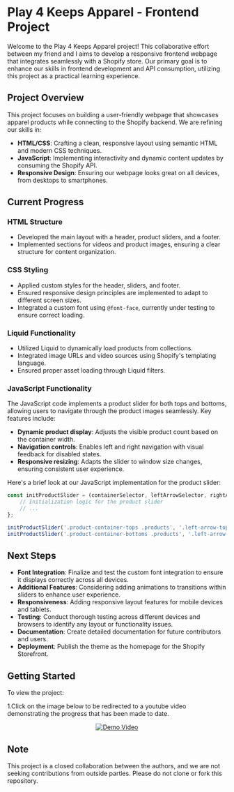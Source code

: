 # Play 4 Keeps Apparel - Frontend Project

Welcome to the Play 4 Keeps Apparel project! This collaborative effort between my friend and I aims to develop a responsive frontend webpage that integrates seamlessly with a Shopify store. Our primary goal is to enhance our skills in frontend development and API consumption, utilizing this project as a practical learning experience.

## Project Overview

This project focuses on building a user-friendly webpage that showcases apparel products while connecting to the Shopify backend. We are refining our skills in:

- **HTML/CSS**: Crafting a clean, responsive layout using semantic HTML and modern CSS techniques.
- **JavaScript**: Implementing interactivity and dynamic content updates by consuming the Shopify API.
- **Responsive Design**: Ensuring our webpage looks great on all devices, from desktops to smartphones.

## Current Progress

### HTML Structure
- Developed the main layout with a header, product sliders, and a footer.
- Implemented sections for videos and product images, ensuring a clear structure for content organization.

### CSS Styling
- Applied custom styles for the header, sliders, and footer.
- Ensured responsive design principles are implemented to adapt to different screen sizes.
- Integrated a custom font using `@font-face`, currently under testing to ensure correct loading.

### Liquid Functionality
- Utilized Liquid to dynamically load products from collections.
- Integrated image URLs and video sources using Shopify's templating language.
- Ensured proper asset loading through Liquid filters.

### JavaScript Functionality

The JavaScript code implements a product slider for both tops and bottoms, allowing users to navigate through the product images seamlessly. Key features include:

- **Dynamic product display**: Adjusts the visible product count based on the container width.
- **Navigation controls**: Enables left and right navigation with visual feedback for disabled states.
- **Responsive resizing**: Adapts the slider to window size changes, ensuring consistent user experience.

Here's a brief look at our JavaScript implementation for the product slider:

```javascript
const initProductSlider = (containerSelector, leftArrowSelector, rightArrowSelector) => {
    // Initialization logic for the product slider
    // ...
};

initProductSlider('.product-container-tops .products', '.left-arrow-tops', '.right-arrow-tops');
initProductSlider('.product-container-bottoms .products', '.left-arrow-bottoms', '.right-arrow-bottoms');
````
## Next Steps
- **Font Integration**: Finalize and test the custom font integration to ensure it displays correctly across all devices.
- **Additional Features**: Considering adding animations to transitions within sliders to enhance user experience.
- **Responsiveness**: Adding responsive layout features for mobile devices and tablets.
- **Testing**: Conduct thorough testing across different devices and browsers to identify any layout or functionality issues.
- **Documentation**: Create detailed documentation for future contributors and users.
- **Deployment**: Publish the theme as the homepage for the Shopify Storefront.

## Getting Started

To view the project:

1.Click on the image below to be redirected to a youtube video demonstrating the progress that has been made to date.

<div align="center">

[![Demo Video](https://img.youtube.com/vi/jj6SBzvcUE4/0.jpg)](https://www.youtube.com/watch?v=jj6SBzvcUE4)

</div>


## Note

This project is a closed collaboration between the authors, and we are not seeking contributions from outside parties. Please do not clone or fork this repository.

